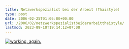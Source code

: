 ```yaml
---
title: Netzwerkspezialist bei der Arbeit (Thaistyle)
type: post
date: 2006-02-25T01:05:00+00:00
url: /2006/02/netzwerkspezialistbeiderarbeitthaistyle/
lastmod: 2023-09-10T19:14:12+07:00
---
```

[![working. again.][1]][2]

 [1]: //static.flickr.com/40/104073257_e861f0623c.jpg
 [2]: http://www.flickr.com/photos/schreibblogade/104073257/ "working. again."
